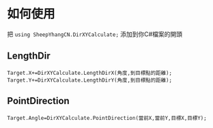 # 如何使用
把 ```using SheepYhangCN.DirXYCalculate;``` 添加到你C#檔案的開頭

## LengthDir
```Target.X+=DirXYCalculate.LengthDirX(角度,到目標點的距離);```<br>
```Target.Y+=DirXYCalculate.LengthDirY(角度,到目標點的距離);```

## PointDirection
```Target.Angle=DirXYCalculate.PointDirection(當前X,當前Y,目標X,目標Y);```